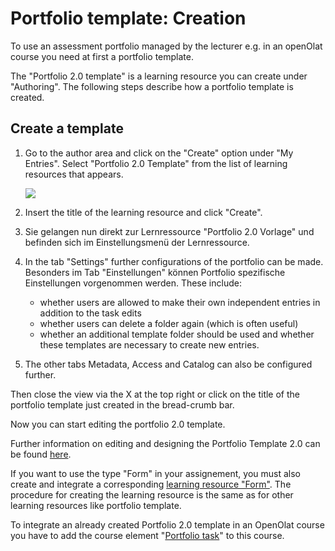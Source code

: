 # Portfolio template: Creation

To use an assessment portfolio managed by the lecturer e.g. in an openOlat
course you need at first a portfolio template.

The "Portfolio 2.0 template" is a learning resource you can create under
"Authoring". The following steps describe how a portfolio template is created.

Create a template  
---  
1. Go to the author area and click on the "Create" option under "My Entries".
Select "Portfolio 2.0 Template" from the list of learning resources that
appears.

    ![](assets/portfolio_template.jpg)  
  
2. Insert the title of the learning resource and click "Create".  

3. Sie gelangen nun direkt zur Lernressource "Portfolio 2.0 Vorlage" und befinden sich im Einstellungsmenü der Lernressource.  
  
4. In the tab "Settings" further configurations of the portfolio can be made.
Besonders im Tab "Einstellungen" können Portfolio spezifische Einstellungen vorgenommen werden. 
These include:

    * whether users are allowed to make their own independent entries in addition to the task edits
    * whether users can delete a folder again (which is often useful)
    * whether an additional template folder should be used and whether these templates are necessary to create new entries.

  
5. The other tabs Metadata, Access and Catalog can also be configured further.  

Then close the view via the X at the top right or click on the title of the
portfolio template just created in the bread-crumb bar.

Now you can start editing the portfolio 2.0 template.

Further information on editing and designing the Portfolio Template 2.0 can be
found [here](Portfolio_template_Administration_and_editing.md).  
  
If you want to use the type "Form" in your assignement, you must also create
and integrate a corresponding [learning resource "Form"](../forms/Forms_in_the_ePortfolio_template.md). The procedure for creating the learning resource is the same as for other learning resources
like portfolio template.

To integrate an already created Portfolio 2.0 template in an OpenOlat course
you have to add the course element "[Portfolio
task](Creating_Portfolio_Tasks.md)" to this course.

